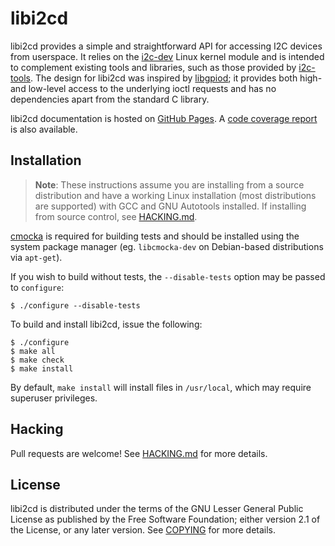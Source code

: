 # libi2cd

libi2cd provides a simple and straightforward API for accessing I2C devices from
userspace. It relies on the [i2c-dev][1] Linux kernel module and is intended to
complement existing tools and libraries, such as those provided by
[i2c-tools][2]. The design for libi2cd was inspired by [libgpiod][3]; it
provides both high- and low-level access to the underlying ioctl requests and
has no dependencies apart from the standard C library.

libi2cd documentation is hosted on [GitHub Pages][4]. A [code coverage report][5]
is also available.

## Installation

> **Note**: These instructions assume you are installing from a source
> distribution and have a working Linux installation (most distributions are
> supported) with GCC and GNU Autotools installed. If installing from source
> control, see [HACKING.md].

[cmocka][6] is required for building tests and should be installed using the
system package manager (eg. `libcmocka-dev` on Debian-based distributions via
`apt-get`).

If you wish to build without tests, the `--disable-tests` option may be passed
to `configure`:

    $ ./configure --disable-tests

To build and install libi2cd, issue the following:

    $ ./configure
    $ make all
    $ make check
    $ make install

By default, `make install` will install files in `/usr/local`, which may require
superuser privileges.

## Hacking

Pull requests are welcome! See [HACKING.md] for more details.

## License

libi2cd is distributed under the terms of the GNU Lesser General Public License
as published by the Free Software Foundation; either version 2.1 of the License,
or any later version. See [COPYING] for more details.

[1]: https://www.kernel.org/doc/Documentation/i2c/dev-interface
[2]: https://git.kernel.org/pub/scm/utils/i2c-tools/i2c-tools.git/
[3]: https://git.kernel.org/pub/scm/libs/libgpiod/libgpiod.git/
[4]: https://sstallion.github.io/libi2cd/
[5]: https://sstallion.github.io/libi2cd/coverage/
[6]: https://cmocka.org/

[COPYING]: COPYING
[HACKING.md]: HACKING.md
